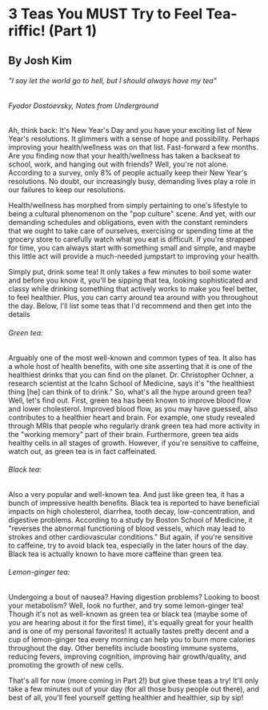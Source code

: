 # 3 Teas You MUST Try to Feel Tea-riffic! (Part 1)
## By Josh Kim
###### "I say let the world go to hell, but I should always have my tea"
###### Fyodor Dostoevsky, Notes from Underground

Ah, think back: It's New Year's Day and you have your exciting list of New Year's resolutions. It glimmers with a sense of hope and possibility. Perhaps improving your health/wellness was on that list. Fast-forward a few months. Are you finding now that your health/wellness has taken a backseat to school, work, and hanging out with friends? Well, you're not alone. According to a survey, only 8% of people actually keep their New Year's resolutions. No doubt, our increasingly busy, demanding lives play a role in our failures to keep our resolutions.

Health/wellness has morphed from simply pertaining to one's lifestyle to being a cultural phenomenon on the "pop culture" scene. And yet, with our demanding schedules and obligations, even with the constant reminders that we ought to take care of ourselves, exercising or spending time at the grocery store to carefully watch what you eat is difficult. If you're strapped for time, you can always start with something small and simple, and maybe this little act will provide a much-needed jumpstart to improving your health.

Simply put, drink some tea! It only takes a few minutes to boil some water and before you know it, you'll be sipping that tea, looking sophisticated and classy while drinking something that actively works to make you feel better, to feel healthier. Plus, you can carry around tea around with you throughout the day. Below, I'll list some teas that I'd recommend and then get into the details

###### Green tea:
Arguably one of the most well-known and common types of tea. It also has a whole host of health benefits, with one site asserting that it is one of the healthiest drinks that you can find on the planet. Dr. Christopher Ochner, a research scientist at the Icahn School of Medicine, says it's "the healthiest thing [he] can think of to drink." So, what's all the hype around green tea? Well, let's find out. First, green tea has been known to improve blood flow and lower cholesterol. Improved blood flow, as you may have guessed, also contributes to a healthier heart and brain. For example, one study revealed through MRIs that people who regularly drank green tea had more activity in the "working memory" part of their brain. Furthermore, green tea aids healthy cells in all stages of growth. However, if you're sensitive to caffeine, watch out, as green tea is in fact caffeinated.

###### Black tea:
Also a very popular and well-known tea. And just like green tea, it has a bunch of impressive health benefits. Black tea is reported to have beneficial impacts on high cholesterol, diarrhea, tooth decay, low-concentration, and digestive problems. According to a study by Boston School of Medicine, it "reverses the abnormal functioning of blood vessels, which may lead to strokes and other cardiovascular conditions." But again, if you're sensitive to caffeine, try to avoid black tea, especially in the later hours of the day. Black tea is actually known to have more caffeine than green tea.

###### Lemon-ginger tea:
Undergoing a bout of nausea? Having digestion problems? Looking to boost your metabolism? Well, look no further, and try some lemon-ginger tea! Though it's not as well-known as green tea or black tea (maybe some of you are hearing about it for the first time), it's equally great for your health and is one of my personal favorites! It actually tastes pretty decent and a cup of lemon-ginger tea every morning can help you to burn more calories throughout the day. Other benefits include boosting immune systems, reducing fevers, improving cognition, improving hair growth/quality, and promoting the growth of new cells.

That's all for now (more coming in Part 2!) but give these teas a try! It'll only take a few minutes out of your day (for all those busy people out there), and best of all, you'll feel yourself getting healthier and healthier, sip by sip!
